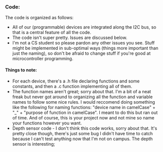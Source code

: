 ### Code:
The code is organized as follows:
- All of our (programmable) devices are integrated along the I2C bus, so that is a central feature of all the code. 
- The code isn't super pretty. Issues are discussed below. 
- I'm not a CS student so please pardon any other issues you see. Stuff might be implemented in sub-optimal ways (things more important than just the naming), so don't be afraid to change stuff if you're good at microcontroller programming. 

#### Things to note: 
- For each device, there's a .h file declaring functions and some constants, and then a .c function implementing all of them.
- The function names aren't great; sorry about that. I'm a bit of a neat freak but never got around to organizing all the function and variable names to follow some nice rules. I would reccomend doing something like the following for naming functions: "device name in camelCase" + "\_" + "purpose of function in camelCase". I meant to do this but ran out of time. And of course, this is your project now and not mine so name your functions however you want.
- Depth sensor code - I don't think this code works, sorry about that. It's pretty close though, there's just some bug I didn't have time to catch because I can't test anything now that I'm not on campus. The depth sensor is interesting; 
